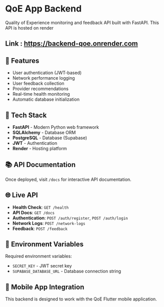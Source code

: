 # QoE App Backend

Quality of Experience monitoring and feedback API built with FastAPI.
This API is hosted on render 

## Link : https://backend-qoe.onrender.com

## 🚀 Features

- User authentication (JWT-based)
- Network performance logging
- User feedback collection
- Provider recommendations
- Real-time health monitoring
- Automatic database initialization

## 🔧 Tech Stack

- **FastAPI** - Modern Python web framework
- **SQLAlchemy** - Database ORM
- **PostgreSQL** - Database (Supabase)
- **JWT** - Authentication
- **Render** - Hosting platform

## 📚 API Documentation

Once deployed, visit `/docs` for interactive API documentation.

## 🌐 Live API

- **Health Check**: `GET /health`
- **API Docs**: `GET /docs`
- **Authentication**: `POST /auth/register`, `POST /auth/login`
- **Network Logs**: `POST /network-logs`
- **Feedback**: `POST /feedback`

## 🔐 Environment Variables

Required environment variables:
- `SECRET_KEY` - JWT secret key
- `SUPABASE_DATABASE_URL` - Database connection string

## 📱 Mobile App Integration

This backend is designed to work with the QoE Flutter mobile application.
